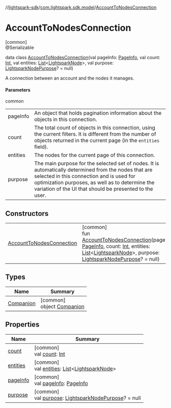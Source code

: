 //[lightspark-sdk](../../../index.md)/[com.lightspark.sdk.model](../index.md)/[AccountToNodesConnection](index.md)

# AccountToNodesConnection

[common]\
@Serializable

data class [AccountToNodesConnection](index.md)(val pageInfo: [PageInfo](../-page-info/index.md), val count: [Int](https://kotlinlang.org/api/latest/jvm/stdlib/kotlin/-int/index.html), val entities: [List](https://kotlinlang.org/api/latest/jvm/stdlib/kotlin.collections/-list/index.html)&lt;[LightsparkNode](../-lightspark-node/index.md)&gt;, val purpose: [LightsparkNodePurpose](../-lightspark-node-purpose/index.md)? = null)

A connection between an account and the nodes it manages.

#### Parameters

common

| | |
|---|---|
| pageInfo | An object that holds pagination information about the objects in this connection. |
| count | The total count of objects in this connection, using the current filters. It is different from the number of objects returned in the current page (in the `entities` field). |
| entities | The nodes for the current page of this connection. |
| purpose | The main purpose for the selected set of nodes. It is automatically determined from the nodes that are selected in this connection and is used for optimization purposes, as well as to determine the variation of the UI that should be presented to the user. |

## Constructors

| | |
|---|---|
| [AccountToNodesConnection](-account-to-nodes-connection.md) | [common]<br>fun [AccountToNodesConnection](-account-to-nodes-connection.md)(pageInfo: [PageInfo](../-page-info/index.md), count: [Int](https://kotlinlang.org/api/latest/jvm/stdlib/kotlin/-int/index.html), entities: [List](https://kotlinlang.org/api/latest/jvm/stdlib/kotlin.collections/-list/index.html)&lt;[LightsparkNode](../-lightspark-node/index.md)&gt;, purpose: [LightsparkNodePurpose](../-lightspark-node-purpose/index.md)? = null) |

## Types

| Name | Summary |
|---|---|
| [Companion](-companion/index.md) | [common]<br>object [Companion](-companion/index.md) |

## Properties

| Name | Summary |
|---|---|
| [count](count.md) | [common]<br>val [count](count.md): [Int](https://kotlinlang.org/api/latest/jvm/stdlib/kotlin/-int/index.html) |
| [entities](entities.md) | [common]<br>val [entities](entities.md): [List](https://kotlinlang.org/api/latest/jvm/stdlib/kotlin.collections/-list/index.html)&lt;[LightsparkNode](../-lightspark-node/index.md)&gt; |
| [pageInfo](page-info.md) | [common]<br>val [pageInfo](page-info.md): [PageInfo](../-page-info/index.md) |
| [purpose](purpose.md) | [common]<br>val [purpose](purpose.md): [LightsparkNodePurpose](../-lightspark-node-purpose/index.md)? = null |
